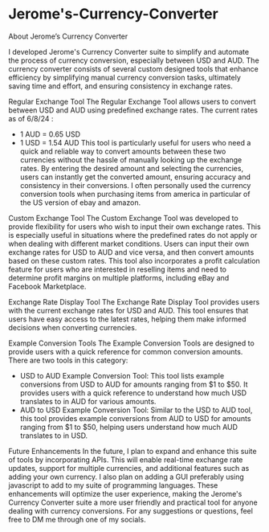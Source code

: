 # Jerome's-Currency-Converter
About Jerome’s Currency Converter

I developed Jerome's Currency Converter suite to simplify and automate the process of currency conversion, especially between USD and AUD. The currency converter consists of several custom designed tools that enhance efficiency by simplifying manual currency conversion tasks, ultimately saving time and effort, and ensuring consistency in exchange rates.

Regular Exchange Tool
The Regular Exchange Tool allows users to convert between USD and AUD using predefined exchange rates. The current rates as of 6/8/24 :
- 1 AUD = 0.65 USD
- 1 USD = 1.54 AUD
This tool is particularly useful for users who need a quick and reliable way to convert amounts between these two currencies without the hassle of manually looking up the exchange rates. By entering the desired amount and selecting the currencies, users can instantly get the converted amount, ensuring accuracy and consistency in their conversions. I often personally used the currency conversion tools when purchasing items from america in particular of the US version of ebay and amazon.

Custom Exchange Tool
The Custom Exchange Tool was developed to provide flexibility for users who wish to input their own exchange rates. This is especially useful in situations where the predefined rates do not apply or when dealing with different market conditions. Users can input their own exchange rates for USD to AUD and vice versa, and then convert amounts based on these custom rates. This tool also incorporates a profit calculation feature for users who are interested in reselling items and need to determine profit margins on multiple platforms, including eBay and Facebook Marketplace.

Exchange Rate Display Tool
The Exchange Rate Display Tool provides users with the current exchange rates for USD and AUD. This tool ensures that users have easy access to the latest rates, helping them make informed decisions when converting currencies.

Example Conversion Tools
The Example Conversion Tools are designed to provide users with a quick reference for common conversion amounts. There are two tools in this category:
- USD to AUD Example Conversion Tool: This tool lists example conversions from USD to AUD for amounts ranging from $1 to $50.
It provides users with a quick reference to understand how much USD translates to in AUD for various amounts.
- AUD to USD Example Conversion Tool: Similar to the USD to AUD tool, this tool provides example conversions from AUD to USD for amounts ranging from $1 to $50, helping users understand how much AUD translates to in USD.
  
Future Enhancements
In the future, I plan to expand and enhance this suite of tools by incorporating APIs. This will enable real-time exchange rate updates, support for multiple currencies, and additional features such as adding your own currency. I also plan on adding a GUI preferably using javascript to add to my suite of programming languages. These enhancements will optimize the user experience, making the Jerome's Currency Converter suite a more user friendly and practical tool for anyone dealing with currency conversions. For any suggestions or questions, feel free to DM me through one of my socials.

